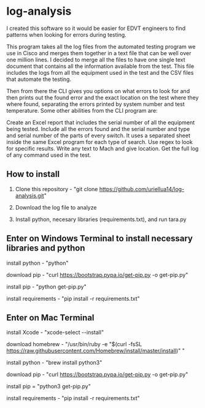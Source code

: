 # log-analysis
I created this software so it would be easier for EDVT engineers to find patterns when looking for errors during testing.

This program takes all the log files from the automated testing program we use in Cisco and merges them together in a text file that can be well over one million lines. I decided to merge all the files to have one single text document that contains all the information available from the test. This file includes the logs from all the equipment used in the test and the CSV files that automate the testing.

Then from there the CLI gives you options on what errors to look for and then prints out the found error and the exact location on the test where they where found, separating the errors printed by system number and test temperature. Some other abilities from the CLI program are:

Create an Excel report that includes the serial number of all the equipment being tested. Include all the errors found and the serial number and type and serial number of the parts of every switch. It uses a separated sheet inside the same Excel program for each type of search.
Use regex to look for specific results.
Write any text to Mach and give location.
Get the full log of any command used in the test.

## How to install
  1. Clone this repository - "git clone https://github.com/uriellua14/log-analysis.git" 

2. Download the log file to analyze

3. Install python, necesary libraries (requirements.txt), and run tara.py


## Enter on Windows Terminal to install necessary libraries and python

install python - "python"

download pip - "curl https://bootstrap.pypa.io/get-pip.py -o get-pip.py"

install pip - "python get-pip.py"

install requirements - "pip install -r requirements.txt"



## Enter on Mac Terminal

install Xcode - "xcode-select --install"

download homebrew - "/usr/bin/ruby -e "$(curl -fsSL https://raw.githubusercontent.com/Homebrew/install/master/install)" "

install python - "brew install python3"

download pip - "curl https://bootstrap.pypa.io/get-pip.py -o get-pip.py"

install pip = "python3 get-pip.py"

install requirements - "pip install -r requirements.txt"







